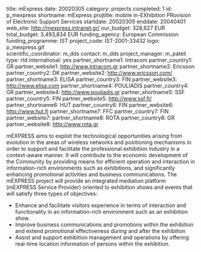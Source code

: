 title: mExpress
date:  20020305
category: projects
completed: 1
id: p_mexpress
shortname: mExpress
projtitle: mobile in-EXhibition PRovision of Electronic Support Services
startdate: 20020305
enddate: 20040401
web_site: http://mexpress.intranet.gr/
our_budget: 328,627 EUR
total_budget: 3,493,834 EUR
funding_agency: European Commission
funding_programme: IST
project_code: IST-2001-33432
logo: p_mexpress.gif  
scientific_coordinator: m_dds
contact: m_dds
project_manager: m_pateli
type: rtd
international: yes
partner_shortname1: Intracom
partner_country1: GR
partner_website1: http://www.intracom.gr
partner_shortname2: Ericsson
partner_country2: DK
partner_website2: http://www.ericsson.com/
partner_shortname3: ELISA
partner_country3: FIN
partner_website3: http://www.elisa.com
partner_shortname4: POULIADIS
partner_country4: GR
partner_website4: http://www.pouliadis.gr
partner_shortname5: SSF
partner_country5: FIN
partner_website5: http://www.ssf.fi/
partner_shortname6: HUT
partner_country6: FIN
partner_website6: http://www.hut.fi
partner_shortname7: FFC
partner_country7: FIN
partner_website7:
partner_shortname8: ROTA
partner_country8: GR
partner_website8: http://www.rota.gr

mEXPRESS aims to exploit the technological opportunities arising from
evolution in the areas of wireless networks and positioning mechanisms in
order to support and facilitate the professional exhibition industry in
a context-aware manner. It will contribute to the economic development of
the Community by providing means for efficient operation and interaction
in information-rich environments such as exhibitions, and significantly
enhancing promotional activities and business communications. The mEXPRESS
project will provide an integrated mediation platform (mEXPRESS Service
Provider) oriented to exhibition shows and events that will satisfy
three types of objectives:
<ul>
	<li>Enhance and facilitate visitors experience in terms of interaction and functionality in an information-rich environment such as an exhibition show.</li>
	<li>Improve business communications and promotions within the exhibition and extend promotional effectiveness during and after the exhibition</li>
	<li>Assist and support exhibition management and operations by offering real-time location information of persons within the exhibition.</li>
</ul>
